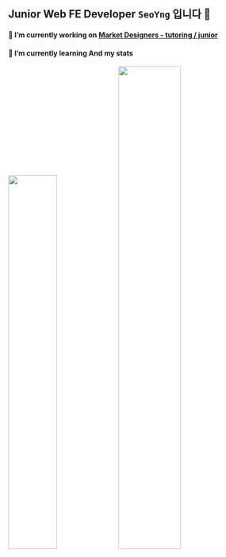 ## Junior Web FE Developer `SeoYng` 입니다 👋


#### 🔭 I’m currently working on [Market Designers - tutoring / junior](https://junior.tutoring.co.kr/)


#### 🌱 I’m currently learning And my stats
<img src="https://user-images.githubusercontent.com/22907830/95615452-36301580-0aa3-11eb-839c-efbfdbb45d3c.png" width="44%"><img src="https://github-readme-stats.vercel.app/api?username=tjdud0123&show_icons=true&theme=tokyonight" width="50%">

<!--
**tjdud0123/tjdud0123** is a ✨ _special_ ✨ repository because its `README.md` (this file) appears on your GitHub profile.

Here are some ideas to get you started:

- 🔭 I’m currently working on ...
- 🌱 I’m currently learning ...
- 👯 I’m looking to collaborate on ...
- 🤔 I’m looking for help with ...
- 💬 Ask me about ...
- 📫 How to reach me: ...
- 😄 Pronouns: ...
- ⚡ Fun fact: ...
-->
